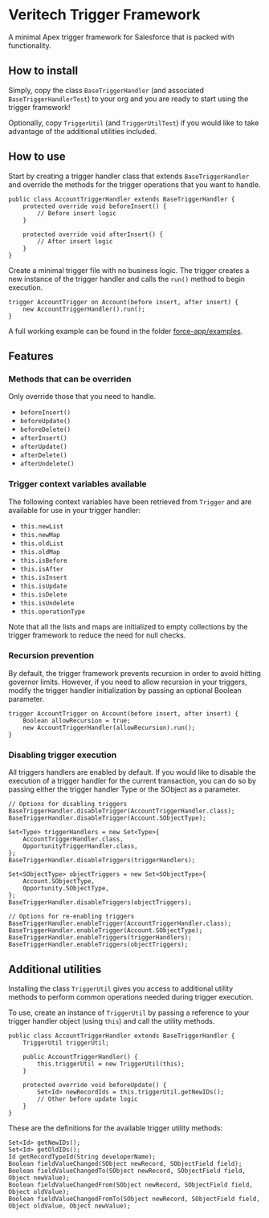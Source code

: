 # Veritech Trigger Framework
A minimal Apex trigger framework for Salesforce that is packed with functionality.

## How to install
Simply, copy the class `BaseTriggerHandler` (and associated `BaseTriggerHandlerTest`) to your org and you are ready to start using the trigger framework!

Optionally, copy `TriggerUtil` (and `TriggerUtilTest`) if you would like to take advantage of the additional utilities included.

## How to use
Start by creating a trigger handler class that  extends `BaseTriggerHandler` and override the methods for the trigger operations that you want to handle.

```apex
public class AccountTriggerHandler extends BaseTriggerHandler {
    protected override void beforeInsert() {
        // Before insert logic
    }

    protected override void afterInsert() {
        // After insert logic
    }
}
```

Create a minimal trigger file with no business logic. The trigger creates a new instance of the trigger handler and calls the `run()` method to begin execution.

```apex
trigger AccountTrigger on Account(before insert, after insert) {
    new AccountTriggerHandler().run();
}
```

A full working example can be found in the folder [force-app/examples](force-app/examples).

## Features
### Methods that can be overriden
Only override those that you need to handle.
- `beforeInsert()`
- `beforeUpdate()`
- `beforeDelete()`
- `afterInsert()`
- `afterUpdate()`
- `afterDelete()`
- `afterUndelete()`

### Trigger context variables available
The following context variables have been retrieved from `Trigger` and are available for use in your trigger handler:
- `this.newList`
- `this.newMap`
- `this.oldList`
- `this.oldMap`
- `this.isBefore`
- `this.isAfter`
- `this.isInsert`
- `this.isUpdate`
- `this.isDelete`
- `this.isUndelete`
- `this.operationType`

Note that all the lists and maps are initialized to empty collections by the trigger framework to reduce the need for null checks.

### Recursion prevention
By default, the trigger framework prevents recursion in order to avoid hitting governor limits. However, if you need to allow recursion in your triggers, modify the trigger handler initialization by passing an optional Boolean parameter.

```apex
trigger AccountTrigger on Account(before insert, after insert) {
    Boolean allowRecursion = true;
    new AccountTriggerHandler(allowRecursion).run();
}
```

### Disabling trigger execution
All triggers handlers are enabled by default. If you would like to disable the execution of a trigger handler for the current transaction, you can do so by passing either the trigger handler Type or the SObject as a parameter.

```apex
// Options for disabling triggers
BaseTriggerHandler.disableTrigger(AccountTriggerHandler.class);
BaseTriggerHandler.disableTrigger(Account.SObjectType);

Set<Type> triggerHandlers = new Set<Type>{
    AccountTriggerHandler.class,
    OpportunityTriggerHandler.class,
};
BaseTriggerHandler.disableTriggers(triggerHandlers);

Set<SObjectType> objectTriggers = new Set<SObjectType>{
    Account.SObjectType,
    Opportunity.SObjectType,
};
BaseTriggerHandler.disableTriggers(objectTriggers);

// Options for re-enabling triggers
BaseTriggerHandler.enableTrigger(AccountTriggerHandler.class);
BaseTriggerHandler.enableTrigger(Account.SObjectType);
BaseTriggerHandler.enableTriggers(triggerHandlers);
BaseTriggerHandler.enableTriggers(objectTriggers);
```

## Additional utilities
Installing the class `TriggerUtil` gives you access to additional utility methods to perform common operations needed during trigger execution.

To use, create an instance of `TriggerUtil` by passing a reference to your trigger handler object (using `this`) and call the utility methods.

```apex
public class AccountTriggerHandler extends BaseTriggerHandler {
    TriggerUtil triggerUtil;

    public AccountTriggerHandler() {
        this.triggerUtil = new TriggerUtil(this);
    }

    protected override void beforeUpdate() {
        Set<Id> newRecordIds = this.triggerUtil.getNewIDs();
        // Other before update logic
    }
}
```

These are the definitions for the available trigger utility methods:

```apex
Set<Id> getNewIDs();
Set<Id> getOldIDs();
Id getRecordTypeId(String developerName);
Boolean fieldValueChanged(SObject newRecord, SObjectField field);
Boolean fieldValueChangedTo(SObject newRecord, SObjectField field, Object newValue);
Boolean fieldValueChangedFrom(SObject newRecord, SObjectField field, Object oldValue);
Boolean fieldValueChangedFromTo(SObject newRecord, SObjectField field, Object oldValue, Object newValue);
```
